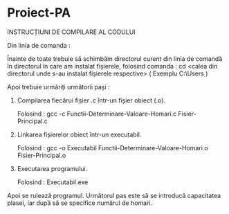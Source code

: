 # Proiect-PA

  INSTRUCȚIUNI DE COMPILARE AL CODULUI 

   Din linia de comanda :

   Înainte de toate trebuie să schimbăm directorul curent din linia de comandă în directorul în care am instalat fișierele,
   folosind comanda : cd <calea din directorul unde s-au instalat fișierele respective> ( Exemplu C:\Users )

  Apoi trebuie urmăriți următorii pași : 
   
1. Compilarea fiecărui fișier .c într-un fișier obiect (.o).

   Folosind : gcc -c Functii-Determinare-Valoare-Homari.c Fisier-Principal.c

3. Linkarea fișierelor obiect într-un executabil.

   Folosind : gcc -o Executabil Functii-Determinare-Valoare-Homari.o Fisier-Principal.o

5. Executarea programului.

    Folosind : Executabil.exe


Apoi se rulează programul.
Următorul pas este să se introducă capacitatea plasei, iar după să se specifice numărul de homari. 
